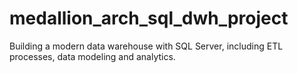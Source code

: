 # medallion_arch_sql_dwh_project
Building a modern data warehouse with SQL Server, including ETL processes, data modeling and analytics.
